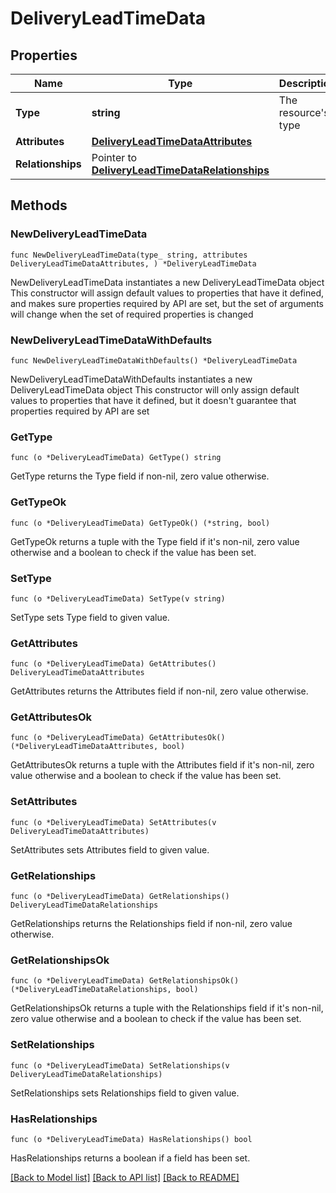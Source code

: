 # DeliveryLeadTimeData

## Properties

Name | Type | Description | Notes
------------ | ------------- | ------------- | -------------
**Type** | **string** | The resource&#39;s type | [default to "delivery_lead_times"]
**Attributes** | [**DeliveryLeadTimeDataAttributes**](DeliveryLeadTimeDataAttributes.md) |  | 
**Relationships** | Pointer to [**DeliveryLeadTimeDataRelationships**](DeliveryLeadTimeDataRelationships.md) |  | [optional] 

## Methods

### NewDeliveryLeadTimeData

`func NewDeliveryLeadTimeData(type_ string, attributes DeliveryLeadTimeDataAttributes, ) *DeliveryLeadTimeData`

NewDeliveryLeadTimeData instantiates a new DeliveryLeadTimeData object
This constructor will assign default values to properties that have it defined,
and makes sure properties required by API are set, but the set of arguments
will change when the set of required properties is changed

### NewDeliveryLeadTimeDataWithDefaults

`func NewDeliveryLeadTimeDataWithDefaults() *DeliveryLeadTimeData`

NewDeliveryLeadTimeDataWithDefaults instantiates a new DeliveryLeadTimeData object
This constructor will only assign default values to properties that have it defined,
but it doesn't guarantee that properties required by API are set

### GetType

`func (o *DeliveryLeadTimeData) GetType() string`

GetType returns the Type field if non-nil, zero value otherwise.

### GetTypeOk

`func (o *DeliveryLeadTimeData) GetTypeOk() (*string, bool)`

GetTypeOk returns a tuple with the Type field if it's non-nil, zero value otherwise
and a boolean to check if the value has been set.

### SetType

`func (o *DeliveryLeadTimeData) SetType(v string)`

SetType sets Type field to given value.


### GetAttributes

`func (o *DeliveryLeadTimeData) GetAttributes() DeliveryLeadTimeDataAttributes`

GetAttributes returns the Attributes field if non-nil, zero value otherwise.

### GetAttributesOk

`func (o *DeliveryLeadTimeData) GetAttributesOk() (*DeliveryLeadTimeDataAttributes, bool)`

GetAttributesOk returns a tuple with the Attributes field if it's non-nil, zero value otherwise
and a boolean to check if the value has been set.

### SetAttributes

`func (o *DeliveryLeadTimeData) SetAttributes(v DeliveryLeadTimeDataAttributes)`

SetAttributes sets Attributes field to given value.


### GetRelationships

`func (o *DeliveryLeadTimeData) GetRelationships() DeliveryLeadTimeDataRelationships`

GetRelationships returns the Relationships field if non-nil, zero value otherwise.

### GetRelationshipsOk

`func (o *DeliveryLeadTimeData) GetRelationshipsOk() (*DeliveryLeadTimeDataRelationships, bool)`

GetRelationshipsOk returns a tuple with the Relationships field if it's non-nil, zero value otherwise
and a boolean to check if the value has been set.

### SetRelationships

`func (o *DeliveryLeadTimeData) SetRelationships(v DeliveryLeadTimeDataRelationships)`

SetRelationships sets Relationships field to given value.

### HasRelationships

`func (o *DeliveryLeadTimeData) HasRelationships() bool`

HasRelationships returns a boolean if a field has been set.


[[Back to Model list]](../README.md#documentation-for-models) [[Back to API list]](../README.md#documentation-for-api-endpoints) [[Back to README]](../README.md)


